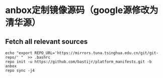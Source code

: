 # anbox定制镜像源码（google源修改为清华源）
## Fetch all relevant sources
```shell
echo "export REPO_URL='https://mirrors.tuna.tsinghua.edu.cn/git/git-repo/' "  >> .bashrc
repo init -u https://github.com/bastijr/platform_manifests.git -b anbox
repo sync -j4
```
